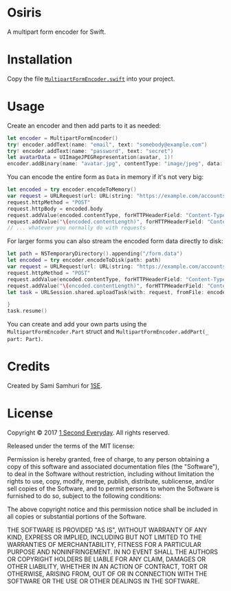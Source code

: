 # Osiris

A multipart form encoder for Swift.

# Installation

Copy the file [`MultipartFormEncoder.swift`][code] into your project.

[code]: https://github.com/1SecondEveryday/Osiris/blob/master/MultipartFormEncoder.swift

# Usage

Create an encoder and then add parts to it as needed:

```Swift
let encoder = MultipartFormEncoder()
try! encoder.addText(name: "email", text: "somebody@example.com")
try! encoder.addText(name: "password", text: "secret")
let avatarData = UIImageJPEGRepresentation(avatar, 1)!
encoder.addBinary(name: "avatar.jpg", contentType: "image/jpeg", data: avatarData)
```

You can encode the entire form as `Data` in memory if it's not very big:

```Swift
let encoded = try encoder.encodeToMemory()
var request = URLRequest(url: URL(string: "https://example.com/accounts")!)
request.httpMethod = "POST"
request.httpBody = encoded.body
request.addValue(encoded.contentType, forHTTPHeaderField: "Content-Type")
request.addValue("\(encoded.contentLength)", forHTTPHeaderField: "Content-Length")
// ... whatever you normally do with requests
```

For larger forms you can also stream the encoded form data directly to disk:

```Swift
let path = NSTemporaryDirectory().appending("/form.data")
let encoded = try encoder.encodeToDisk(path: path)
var request = URLRequest(url: URL(string: "https://example.com/accounts")!)
request.httpMethod = "POST"
request.addValue(encoded.contentType, forHTTPHeaderField: "Content-Type")
request.addValue("\(encoded.contentLength)", forHTTPHeaderField: "Content-Length")
let task = URLSession.shared.uploadTask(with: request, fromFile: encoded.bodyFileURL) { maybeData, maybeResponse, maybeError in

}
task.resume()

```

You can create and add your own parts using the `MultipartFormEncoder.Part` struct and `MultipartFormEncoder.addPart(_ part: Part)`.

# Credits

Created by Sami Samhuri for [1SE][].

[1SE]: http://1se.co

# License

Copyright © 2017 [1 Second Everyday][1SE]. All rights reserved.

Released under the terms of the MIT license:

Permission is hereby granted, free of charge, to any person obtaining a copy of this software and associated documentation files (the "Software"), to deal in the Software without restriction, including without limitation the rights to use, copy, modify, merge, publish, distribute, sublicense, and/or sell copies of the Software, and to permit persons to whom the Software is furnished to do so, subject to the following conditions:

The above copyright notice and this permission notice shall be included in all copies or substantial portions of the Software.

THE SOFTWARE IS PROVIDED "AS IS", WITHOUT WARRANTY OF ANY KIND, EXPRESS OR IMPLIED, INCLUDING BUT NOT LIMITED TO THE WARRANTIES OF MERCHANTABILITY, FITNESS FOR A PARTICULAR PURPOSE AND NONINFRINGEMENT. IN NO EVENT SHALL THE AUTHORS OR COPYRIGHT HOLDERS BE LIABLE FOR ANY CLAIM, DAMAGES OR OTHER LIABILITY, WHETHER IN AN ACTION OF CONTRACT, TORT OR OTHERWISE, ARISING FROM, OUT OF OR IN CONNECTION WITH THE SOFTWARE OR THE USE OR OTHER DEALINGS IN THE SOFTWARE.

